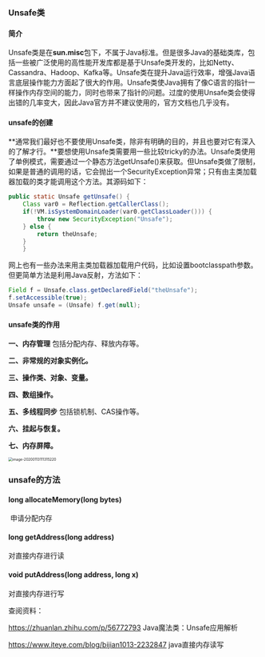 ### Unsafe类

#### 简介

Unsafe类是在**sun.misc**包下，不属于Java标准。但是很多Java的基础类库，包括一些被广泛使用的高性能开发库都是基于Unsafe类开发的，比如Netty、Cassandra、Hadoop、Kafka等。Unsafe类在提升Java运行效率，增强Java语言底层操作能力方面起了很大的作用。Unsafe类使Java拥有了像C语言的指针一样操作内存空间的能力，同时也带来了指针的问题。过度的使用Unsafe类会使得出错的几率变大，因此Java官方并不建议使用的，官方文档也几乎没有。

#### unsafe的创建

**通常我们最好也不要使用Unsafe类，除非有明确的目的，并且也要对它有深入的了解才行。**要想使用Unsafe类需要用一些比较tricky的办法。Unsafe类使用了单例模式，需要通过一个静态方法getUnsafe()来获取。但Unsafe类做了限制，如果是普通的调用的话，它会抛出一个SecurityException异常；只有由主类加载器加载的类才能调用这个方法。其源码如下：

```java
public static Unsafe getUnsafe() {
    Class var0 = Reflection.getCallerClass();
    if(!VM.isSystemDomainLoader(var0.getClassLoader())) {
        throw new SecurityException("Unsafe");
    } else {
        return theUnsafe;
    }
	}
```

网上也有一些办法来用主类加载器加载用户代码，比如设置bootclasspath参数。但更简单方法是利用Java反射，方法如下：

```java
Field f = Unsafe.class.getDeclaredField("theUnsafe");
f.setAccessible(true);
Unsafe unsafe = (Unsafe) f.get(null);
```

#### unsafe类的作用

**一、内存管理**	包括分配内存、释放内存等。

**二、非常规的对象实例化。**

**三、操作类、对象、变量。**

**四、数组操作。**

**五、多线程同步**	包括锁机制、CAS操作等。

**六、挂起与恢复。**

**七、内存屏障。**

<img src="/Users/cty/Library/Application Support/typora-user-images/image-20200113111315220.png" alt="image-20200113111315220" style="zoom:50%;" />

### unsafe的方法

####  long allocateMemory(long bytes)

​    申请分配内存

#### long getAddress(long address)

对直接内存进行读

#### void putAddress(long address, long x)

对直接内存进行写





查阅资料：

https://zhuanlan.zhihu.com/p/56772793	Java魔法类：Unsafe应用解析

https://www.iteye.com/blog/bijian1013-2232847	java直接内存读写